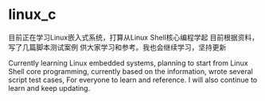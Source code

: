 # linux_c
目前正在学习Linux嵌入式系统，打算从Linux Shell核心编程学起
目前根据资料，写了几篇脚本测试案例
供大家学习和参考。我也会继续学习，坚持更新



Currently learning Linux embedded systems, planning to start from Linux Shell core programming,
currently based on the information, wrote several script test cases,
For everyone to learn and reference. I will also continue to learn and keep updating.
